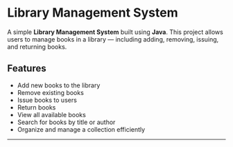 # Library Management System

A simple **Library Management System** built using **Java**. This project allows users to manage books in a library — including adding, removing, issuing, and returning books.

##  Features

-  Add new books to the library
-  Remove existing books
-  Issue books to users
-  Return books
-  View all available books
-  Search for books by title or author
-  Organize and manage a collection efficiently


---
